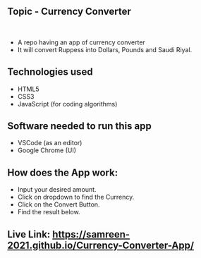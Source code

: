 ## Topic - Currency Converter
​
- A repo having an app of currency converter
- It will convert Ruppess into Dollars, Pounds and Saudi Riyal.
​
## Technologies used
- HTML5 
- CSS3
- JavaScript (for coding algorithms)

## Software needed to run this app
- VSCode (as an editor)
- Google Chrome (UI)

## How does the App work:
- Input your desired amount.
- Click on dropdown to find the Currency.
- Click on the Convert Button. 
- Find the result below. 

## Live Link: https://samreen-2021.github.io/Currency-Converter-App/
